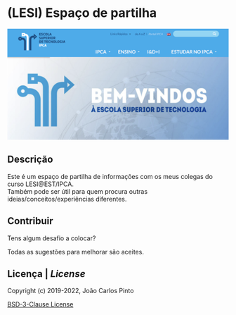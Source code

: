 ﻿# (LESI) Espaço de partilha
  
![EST@IPCA](EST_IPCA_1280x640.png "imagem website EST@IPCA")  
  
## Descrição  
  
Este é um espaço de partilha de informações com os meus colegas do curso LESI@EST/IPCA.  
Também pode ser útil para quem procura outras ideias/conceitos/experiências diferentes.
  
## Contribuir  
  
Tens algum desafio a colocar?  
  
Todas as sugestões para melhorar são aceites.  
  
## Licença | *License*  
 
Copyright (c) 2019-2022, João Carlos Pinto 
 
[BSD-3-Clause License](./LICENSE)
 